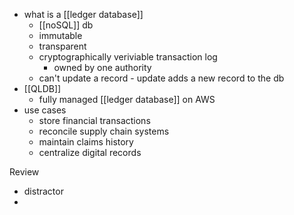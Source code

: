 - what is a [[ledger database]]
	- [[noSQL]] db
	- immutable
	- transparent
	- cryptographically veriviable transaction log
		- owned by one authority
	- can't update a record - update adds a new record to the db
- [[QLDB]]
	- fully managed [[ledger database]] on AWS 
- use cases
	- store financial transactions
	- reconcile supply chain systems
	- maintain claims history
	- centralize digital records

Review
- distractor
- 